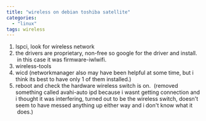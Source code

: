 ```yaml
---
title: "wireless on debian toshiba satellite"
categories: 
  - "linux"
tags: wireless
---
```


1. lspci, look for wireless network
2. the drivers are proprietary, non-free so google for the driver and install.  in this case it was firmware-iwlwifi.
3. wireless-tools
4. wicd (networkmanager also may have been helpful at some time, but i think its best to have only 1 of them installed.)
5. reboot and check the hardware wireless switch is on.  (removed something called avahi-auto ipd because i wasnt getting connection and i thought it was interfering, turned out to be the wireless switch, doesn't seem to have messed anything up either way and i don't know what it  does.)
